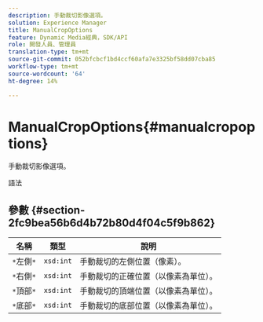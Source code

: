 ```yaml
---
description: 手動裁切影像選項。
solution: Experience Manager
title: ManualCropOptions
feature: Dynamic Media經典，SDK/API
role: 開發人員、管理員
translation-type: tm+mt
source-git-commit: 052bfcbcf1bd4ccf60afa7e3325bf58dd07cba85
workflow-type: tm+mt
source-wordcount: '64'
ht-degree: 14%

---
```



# ManualCropOptions{#manualcropoptions}

手動裁切影像選項。

語法

## 參數 {#section-2fc9bea56b6d4b72b80d4f04c5f9b862}

| 名稱 | 類型 | 說明 |
|---|---|---|
| `*`左側`*` | `xsd:int` | 手動裁切的左側位置（像素）。 |
| `*`右側`*` | `xsd:int` | 手動裁切的正確位置（以像素為單位）。 |
| `*`頂部`*` | `xsd:int` | 手動裁切的頂端位置（以像素為單位）。 |
| `*`底部`*` | `xsd:int` | 手動裁切的底部位置（以像素為單位）。 |

